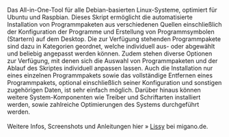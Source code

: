 Das All-in-One-Tool für alle Debian-basierten Linux-Systeme, optimiert für Ubuntu und Raspbian.
Dieses Skript ermöglicht die automatisierte Installation von Programmpaketen aus verschiedenen Quellen einschließlich der Konfiguration der Programme und Erstellung von Programmsymbolen (Startern) auf dem Desktop. Die zur Verfügung stehenden Programmpakete sind dazu in Kategorien geordnet, welche individuell aus- oder abgewählt und beliebig angepasst werden können. Zudem stehen diverse Optionen zur Verfügung, mit denen sich die Auswahl von Programmpaketen und der Ablauf des Skriptes individuell anpassen lassen.
Auch die Installation nur eines einzelnen Programmpakets sowie das vollständige Entfernen eines Programmpakets, optional einschließlich seiner Konfiguration und sonstigen zugehörigen Daten, ist sehr einfach möglich.
Darüber hinaus können weitere System-Komponenten wie Treiber und Schriftarten installiert werden, sowie zahlreiche Optimierungen des Systems durchgeführt werden.
<br /><br />
Weitere Infos, Screenshots und Anleitungen hier&nbsp;&raquo;&nbsp;<a href="https://migano.de/download/lissy/index.php">Lissy</a> bei migano.de.
<br />
